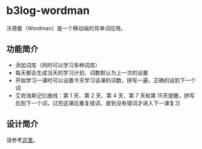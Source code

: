 b3log-wordman
=============

沃德曼（Wordman）是一个移动端的背单词应用。

## 功能简介 ##
* 添加词库（同时可以学习多种词库）
* 每天都会生成当天的学习计划，词数默认为上一次的设置
* 开始学习一课时可以设置今天学习该课的词数，拼写一遍，正确的话到下一个词
* 艾宾浩斯记忆曲线：第 1 天、第 2 天、第 4 天、第 7 天和第 15天提醒，拼写后到下一个词，过完这课后重复错词，直到没有错词才进入下一课复习

## 设计简介 ##
请参考[这里](https://docs.google.com/document/d/1mIxzQrUSCZCKOczYYX2wJAV-OVxFU5X7cPwz0IiEHN0/edit?usp=sharing)。
